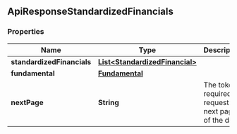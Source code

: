 
## ApiResponseStandardizedFinancials

### Properties
Name | Type | Description | Notes
------------ | ------------- | ------------- | -------------
**standardizedFinancials** | [**List&lt;StandardizedFinancial&gt;**](StandardizedFinancial.md) |  |  [optional]
**fundamental** | [**Fundamental**](Fundamental.md) |  |  [optional]
**nextPage** | **String** | The token required to request the next page of the data |  [optional]



